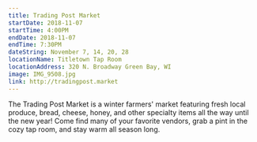 ```yaml
---
title: Trading Post Market
startDate: 2018-11-07
startTime: 4:00PM
endDate: 2018-11-07
endTime: 7:30PM
dateString: November 7, 14, 20, 28
locationName: Titletown Tap Room
locationAddress: 320 N. Broadway Green Bay, WI
image: IMG_9508.jpg
link: http://tradingpost.market
---
```


The Trading Post Market is a winter farmers' market featuring fresh local produce, bread, cheese, honey, and other specialty items all the way until the new year! Come find many of your favorite vendors, grab a pint in the cozy tap room, and stay warm all season long.
